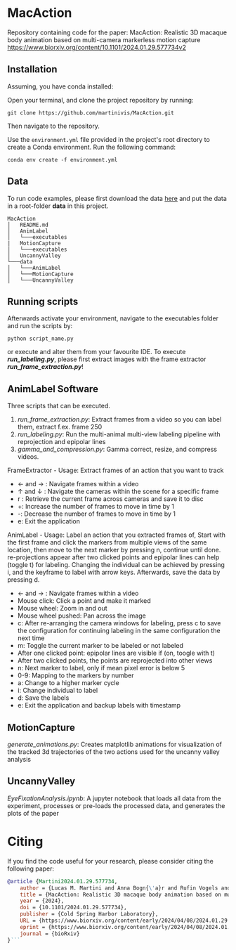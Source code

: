 # MacAction
Repository containing code for the paper: 
MacAction: Realistic 3D macaque body animation based on multi-camera markerless motion capture
https://www.biorxiv.org/content/10.1101/2024.01.29.577734v2


## Installation
Assuming, you have conda installed:

Open your terminal, and clone the project repository by running:
```code
git clone https://github.com/martinivis/MacAction.git
```
Then navigate to the repository.

Use the `environment.yml` file provided in the project's root directory to create a Conda environment. Run the following command:
```code
conda env create -f environment.yml
```

## Data
To run code examples, please first download the data 
[here](https://fdat.uni-tuebingen.de/records/rpk9s-1rg22?token=eyJhbGciOiJIUzUxMiJ9.eyJpZCI6ImFmODc2ZDNlLTBhNDAtNDVkZS04NTFiLWE1N2E3ZjNlZWFhMCIsImRhdGEiOnt9LCJyYW5kb20iOiJjMWU4NGNlZDZkMDRhOTU5ODdiMGY5NzBlYzVlNjhiYSJ9.I4jLvI537qRFFcO1Msb8eQs_5T2VBo2Bbx_f8oPeCE59DpqDLiATtiRFUmB3pDOSH6UhytR610_5Pn5kPiG3rQ)
and put the data in a root-folder **data** in this project.

```
MacAction
│   README.md
│   AnimLabel
│   └───executables
|   MotionCapture
│   └───executables    
│   UncannyValley
└───data
│   └───AnimLabel
│   └───MotionCapture
│   └───UncannyValley
```
## Running scripts
Afterwards activate your environment, navigate to the executables folder and run the scripts by:
```code
python script_name.py
```
or execute and alter them from your favourite IDE. To execute **_run_labeling.py_**, please first extract images with 
the frame extractor **_run_frame_extraction.py_**!

## AnimLabel Software
Three scripts that can be executed.

1. _run_frame_extraction.py_: Extract frames from a video so you can label them, extract f.ex. frame 250
2. _run_labeling.py_: Run the multi-animal multi-view labeling pipeline with reprojection and epipolar lines
3. _gamma_and_compression.py_: Gamma correct, resize, and compress videos.  

FrameExtractor - Usage: Extract frames of an action that you want to track
- &larr; and &rarr; : Navigate frames within a video
- &uarr; and &darr; : Navigate the cameras within the scene for a specific frame
- r : Retrieve the current frame across cameras and save it to disc
- +: Increase the number of frames to move in time by 1
- -: Decrease the number of frames to move in time by 1
- e: Exit the application

AnimLabel - Usage: Label an action that you extracted frames of, Start with the first frame and click the markers from multiple views of the same location, then move to the next marker by pressing n, continue until done. re-projections appear after two clicked points and epipolar lines can help (toggle t) for labeling. Changing the individual can be achieved by pressing i, and the keyframe to label with arrow keys. Afterwards, save the data by pressing d.

- &larr; and &rarr; : Navigate frames within a video
- Mouse click: Click a point and make it marked
- Mouse wheel: Zoom in and out
- Mouse wheel pushed: Pan across the image
- c: After re-arranging the camera windows for labeling, press c to save the configuration for continuing labeling in the same configuration the next time
- m: Toggle the current marker to be labeled or not labeled
- After one clicked point: epipolar lines are visible if (on, toogle with t)
- After two clicked points, the points are reprojected into other views
- n: Next marker to label, only if mean pixel error is below 5
- 0-9: Mapping to the markers by number
- a: Change to a higher marker cycle
- i: Change individual to label
- d: Save the labels
- e: Exit the application and backup labels with timestamp

## MotionCapture
_generate_animations.py_: Creates matplotlib animations for visualization of the tracked 3d trajectories of the two actions used for the uncanny valley analysis
## UncannyValley
_EyeFixationAnalysis.ipynb_: A jupyter notebook that loads all data from the experiment, processes or pre-loads the processed data, and generates the plots of the paper


# Citing
If you find the code useful for your research, please consider citing the following paper:

```bibtex
@article {Martini2024.01.29.577734,
	author = {Lucas M. Martini and Anna Bogn{\'a}r and Rufin Vogels and Martin A. Giese},
	title = {MacAction: Realistic 3D macaque body animation based on multi-camera markerless motion capture},
	year = {2024},
	doi = {10.1101/2024.01.29.577734},
	publisher = {Cold Spring Harbor Laboratory},
	URL = {https://www.biorxiv.org/content/early/2024/04/08/2024.01.29.577734},
	eprint = {https://www.biorxiv.org/content/early/2024/04/08/2024.01.29.577734.full.pdf},
	journal = {bioRxiv}
}```